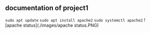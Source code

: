 ## documentation of project1

`sudo apt update`
`sudo apt install apache2`
`sudo systemctl apache2`
![apache status](./images/apache status.PNG)